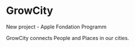 # GrowCity

New project - Apple Fondation Programm 

GrowCity connects People and Places in our cities. 


